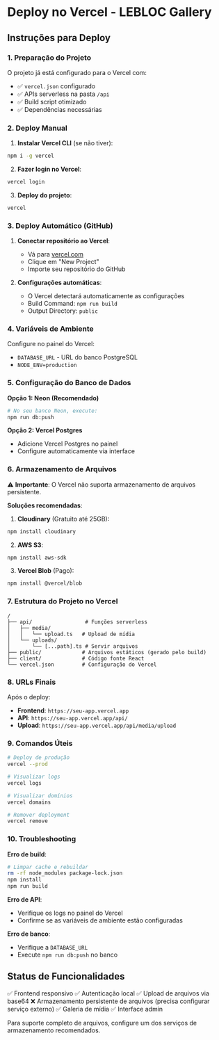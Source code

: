 # Deploy no Vercel - LEBLOC Gallery

## Instruções para Deploy

### 1. Preparação do Projeto

O projeto já está configurado para o Vercel com:
- ✅ `vercel.json` configurado
- ✅ APIs serverless na pasta `/api`
- ✅ Build script otimizado
- ✅ Dependências necessárias

### 2. Deploy Manual

1. **Instalar Vercel CLI** (se não tiver):
```bash
npm i -g vercel
```

2. **Fazer login no Vercel**:
```bash
vercel login
```

3. **Deploy do projeto**:
```bash
vercel
```

### 3. Deploy Automático (GitHub)

1. **Conectar repositório ao Vercel**:
   - Vá para [vercel.com](https://vercel.com)
   - Clique em "New Project"
   - Importe seu repositório do GitHub

2. **Configurações automáticas**:
   - O Vercel detectará automaticamente as configurações
   - Build Command: `npm run build`
   - Output Directory: `public`

### 4. Variáveis de Ambiente

Configure no painel do Vercel:
- `DATABASE_URL` - URL do banco PostgreSQL
- `NODE_ENV=production`

### 5. Configuração do Banco de Dados

**Opção 1: Neon (Recomendado)**
```bash
# No seu banco Neon, execute:
npm run db:push
```

**Opção 2: Vercel Postgres**
- Adicione Vercel Postgres no painel
- Configure automaticamente via interface

### 6. Armazenamento de Arquivos

⚠️ **Importante**: O Vercel não suporta armazenamento de arquivos persistente.

**Soluções recomendadas**:

1. **Cloudinary** (Gratuito até 25GB):
```bash
npm install cloudinary
```

2. **AWS S3**:
```bash
npm install aws-sdk
```

3. **Vercel Blob** (Pago):
```bash
npm install @vercel/blob
```

### 7. Estrutura do Projeto no Vercel

```
/
├── api/                 # Funções serverless
│   ├── media/
│   │   └── upload.ts   # Upload de mídia
│   └── uploads/
│       └── [...path].ts # Servir arquivos
├── public/             # Arquivos estáticos (gerado pelo build)
├── client/             # Código fonte React
└── vercel.json         # Configuração do Vercel
```

### 8. URLs Finais

Após o deploy:
- **Frontend**: `https://seu-app.vercel.app`
- **API**: `https://seu-app.vercel.app/api/`
- **Upload**: `https://seu-app.vercel.app/api/media/upload`

### 9. Comandos Úteis

```bash
# Deploy de produção
vercel --prod

# Visualizar logs
vercel logs

# Visualizar domínios
vercel domains

# Remover deployment
vercel remove
```

### 10. Troubleshooting

**Erro de build**:
```bash
# Limpar cache e rebuildar
rm -rf node_modules package-lock.json
npm install
npm run build
```

**Erro de API**:
- Verifique os logs no painel do Vercel
- Confirme se as variáveis de ambiente estão configuradas

**Erro de banco**:
- Verifique a `DATABASE_URL`
- Execute `npm run db:push` no banco

## Status de Funcionalidades

✅ Frontend responsivo
✅ Autenticação local
✅ Upload de arquivos via base64
❌ Armazenamento persistente de arquivos (precisa configurar serviço externo)
✅ Galeria de mídia
✅ Interface admin

Para suporte completo de arquivos, configure um dos serviços de armazenamento recomendados.
